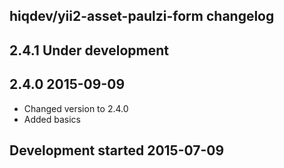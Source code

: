 hiqdev/yii2-asset-paulzi-form changelog
---------------------------------------

## 2.4.1 Under development


## 2.4.0 2015-09-09

- Changed version to 2.4.0
- Added basics

## Development started 2015-07-09

